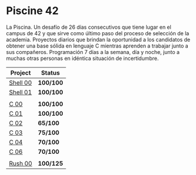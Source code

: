 # Piscine 42

La Piscina. Un desafío de 26 días consecutivos que tiene lugar en el campus de 42 y que sirve como último paso del proceso de selección de la academia. 
Proyectos diarios que brindan la oportunidad a los candidatos de obtener una base sólida en lenguaje C mientras aprenden a trabajar junto a sus compañeros.
Programación 7 días a la semana, día y noche, junto a muchas otras personas en idéntica situación de incertidumbre.

| Project | Status |
| ------- | ------ |
| [Shell 00](./Shell00)    | **100/100** |
| [Shell 01](./Shell01)    | **100/100** |
|                          |                                                                                         |
| [C 00](./C00)            | **100/100** |
| [C 01](./C01)            | **100/100** |
| [C 02](./C02)            | **65/100**  |
| [C 03](./C03)            | **75/100**  |
| [C 04](./C04)            | **70/100**  |
| [C 06](./C06)            | **70/100**  |
|                          |                                                                                         |
| [Rush 00](./Rush00/ex00) | **100/125** |
